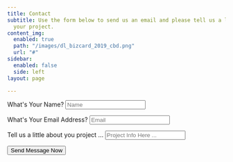 ```yaml
---
title: Contact
subtitle: Use the form below to send us an email and please tell us a little about
  your project.
content_img:
  enabled: true
  path: "/images/dl_bizcard_2019_cbd.png"
  url: "#"
sidebar:
  enabled: false
  side: left
layout: page

---
```

<form method="post" netlify>

What's Your Name?
<input type="text" id="name" name="name" placeholder="Name"/>

What's Your Email Address?
<input type="text" id="email" name="email" placeholder="Email"/>

Tell us a little about you project ...
<input type="text" id="name" name="name" placeholder="Project Info Here ..."/>

<input name="submit" type="submit" value="Send Message Now">

</form>